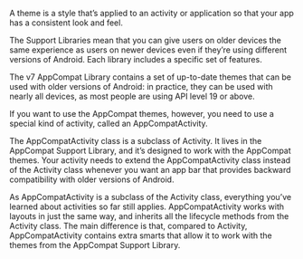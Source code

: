 A theme is a style that’s applied to an activity or application so that your app has a consistent look and feel.

The Support Libraries mean that you can give users on older devices the
same experience as users on newer devices even if they’re using different versions of
Android. Each library includes a specific set of features.


The v7 AppCompat Library contains a set of up-to-date themes that can be used with older versions of Android: 
in practice, they can be used with nearly all devices, as most people are using API level 19 or above.

If you want to use the AppCompat themes, however, you need to use a special kind of activity, called an AppCompatActivity.

The AppCompatActivity class is a subclass of Activity. It lives in the AppCompat Support Library, and it’s designed to work with the AppCompat
themes. Your activity needs to extend the AppCompatActivity class instead of the Activity class 
whenever you want an app bar that provides backward compatibility with older versions of Android.

As AppCompatActivity is a subclass of the Activity class, everything you’ve learned about activities so far still applies. AppCompatActivity works with layouts in just the same way, 
and inherits all the lifecycle methods from the Activity class. The main difference is that, compared to Activity, 
AppCompatActivity contains extra smarts that allow it to work with the themes from the AppCompat Support Library.